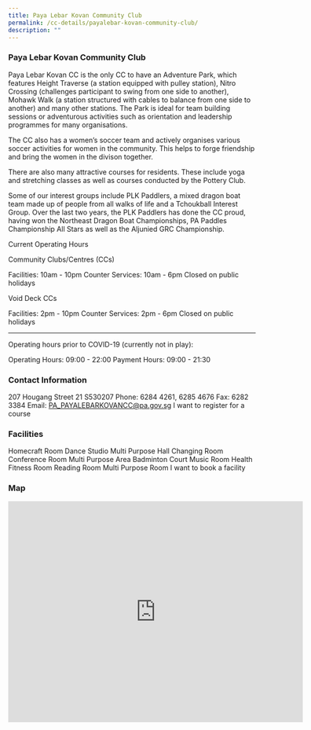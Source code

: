 ```yaml
---
title: Paya Lebar Kovan Community Club
permalink: /cc-details/payalebar-kovan-community-club/
description: ""
---
```

### Paya Lebar Kovan Community Club

Paya Lebar Kovan CC is the only CC to have an Adventure Park, which features Height Traverse (a station equipped with pulley station), Nitro Crossing (challenges participant to swing from one side to another), Mohawk Walk (a station structured with cables to balance from one side to another) and many other stations. The Park is ideal for team building sessions or adventurous activities such as orientation and leadership programmes for many organisations.

The CC also has a women’s soccer team and actively organises various soccer activities for women in the community. This helps to forge friendship and bring the women in the divison together.

There are also many attractive courses for residents. These include yoga and stretching classes as well as courses conducted by the Pottery Club.

Some of our interest groups include PLK Paddlers, a mixed dragon boat team made up of people from all walks of life and a Tchoukball Interest Group. Over the last two years, the PLK Paddlers has done the CC proud, having won the Northeast Dragon Boat Championships, PA Paddles Championship All Stars as well as the Aljunied GRC Championship.

Current Operating Hours

Community Clubs/Centres (CCs)

Facilities: 10am - 10pm
Counter Services: 10am - 6pm
Closed on public holidays

Void Deck CCs

Facilities: 2pm - 10pm
Counter Services: 2pm - 6pm
Closed on public holidays

-------

Operating hours prior to COVID-19 (currently not in play):

Operating Hours: 09:00 - 22:00
Payment Hours: 09:00 - 21:30

### Contact Information
 207 Hougang Street 21 S530207
Phone: 6284 4261, 6285 4676
Fax: 6282 3384
Email: PA_PAYALEBARKOVANCC@pa.gov.sg
I want to register for a course

### Facilities
Homecraft Room
Dance Studio
Multi Purpose Hall
Changing Room
Conference Room
Multi Purpose Area
Badminton Court
Music Room
Health Fitness Room
Reading Room
Multi Purpose Room
I want to book a facility

### Map
<iframe src="https://www.google.com/maps/embed?pb=!1m18!1m12!1m3!1d3988.6982440153106!2d103.88195802838277!3d1.3576725587764085!2m3!1f0!2f0!3f0!3m2!1i1024!2i768!4f13.1!3m3!1m2!1s0x31da17b6c6b78439%3A0xed1266af40012bca!2s207%20Hougang%20Street%2021%2C%20Singapore%20530207!5e0!3m2!1sen!2ssg!4v1661234692685!5m2!1sen!2ssg" width="600" height="450" style="border:0;" allowfullscreen="" loading="lazy" ></iframe>